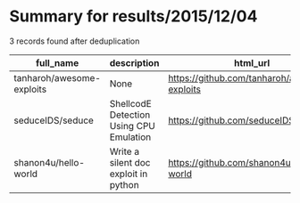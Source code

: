 
# Summary for results/2015/12/04
    
3 records found after deduplication

| full_name | description | html_url | matched_list | matched_count | pushed_at | size | stargazers_count | language | forks_count |
|---------------------------|-----------------------------------------|----------------------------------------------|----------------|-----------------|---------------------------|--------|--------------------|------------|---------------|
| tanharoh/awesome-exploits | None | https://github.com/tanharoh/awesome-exploits | ['exploit'] | 1 | 2015-12-04 06:28:43+00:00 | 0 | 0 | nan | 0 |
| seduceIDS/seduce | ShellcodE Detection Using CPU Emulation | https://github.com/seduceIDS/seduce | ['shellcode'] | 1 | 2015-12-04 10:53:25+00:00 | 6319 | 0 | C | 0 |
| shanon4u/hello-world | Write a silent doc exploit in python | https://github.com/shanon4u/hello-world | ['exploit'] | 1 | 2015-12-04 20:05:17+00:00 | 0 | 1 | nan | 0 |
